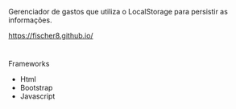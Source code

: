 Gerenciador de gastos que utiliza o LocalStorage para persistir as informações.

https://fischer8.github.io/

#

Frameworks
- Html
- Bootstrap
- Javascript
